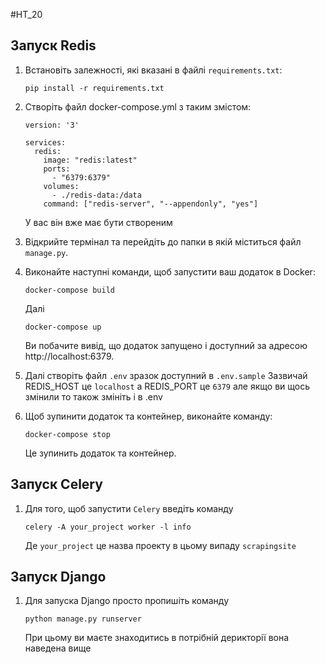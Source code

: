 #HT_20


## Запуск Redis

1. Встановіть залежності, які вказані в файлі `requirements.txt`:
    ```shell
    pip install -r requirements.txt
    ```

2. Створіть файл docker-compose.yml з таким змістом:
    ```shell
    version: '3'

    services:
      redis:
        image: "redis:latest"
        ports:
          - "6379:6379"
        volumes:
          - ./redis-data:/data
        command: ["redis-server", "--appendonly", "yes"]
    ```
    У вас він вже має бути створеним

3. Відкрийте термінал та перейдіть до папки в якій міститься файл `manage.py`.
4. Виконайте наступні команди, щоб запустити ваш додаток в Docker:
    ```shell
    docker-compose build
    ```
    Далі
    ```shell
    docker-compose up
    ```
    Ви побачите вивід, що додаток запущено і доступний за адресою http://localhost:6379.
5. Далі створіть файл `.env` зразок доступний в `.env.sample`
    Зазвичай REDIS_HOST це `localhost` а REDIS_PORT це `6379` але якщо ви щось змінили то також змініть і в .env
6. Щоб зупинити додаток та контейнер, виконайте команду:
    ```shell
    docker-compose stop
    ```
    Це зупинить додаток та контейнер.

## Запуск Celery
1. Для того, щоб запустити `Celery` введіть команду
    ```shell
    celery -A your_project worker -l info
    ```
    Де `your_project` це назва проекту в цьому випаду `scrapingsite`


## Запуск Django
1. Для запуска Django просто пропишіть команду
    ```shell
    python manage.py runserver
    ```
    При цьому ви маєте знаходитись в потрібній дерикторії вона наведена вище